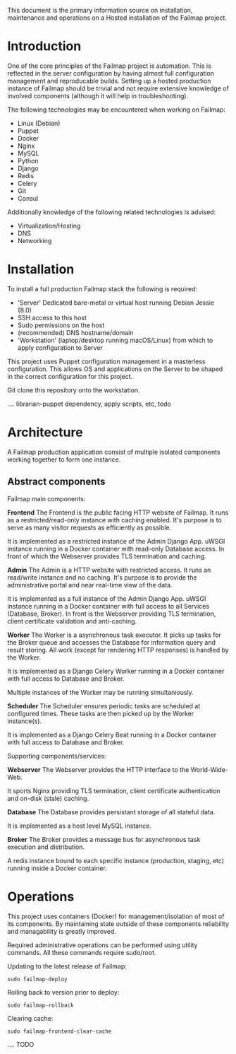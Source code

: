 This document is the primary information source on installation, maintenance and operations on a Hosted installation of the Failmap project.

# Introduction
One of the core principles of the Failmap project is automation. This is reflected in the server configuration by having almost full configuration management and reproducable builds. Setting up a hosted production instance of Failmap should be trivial and not require extensive knowledge of involved components (although it will help in troubleshooting).

The following technologies may be encountered when working on Failmap:

- Linux (Debian)
- Puppet
- Docker
- Nginx
- MySQL
- Python
- Django
- Redis
- Celery
- Git
- Consul

Additionally knowledge of the following related technologies is advised:

- Virtualization/Hosting
- DNS
- Networking

# Installation
To install a full production Failmap stack the following is required:

- 'Server' Dedicated bare-metal or virtual host running Debian Jessie (8.0)
- SSH access to this host
- Sudo permissions on the host
- (recommended) DNS hostname/domain
- 'Workstation' (laptop/desktop running macOS/Linux) from which to apply configuration to Server

This project uses Puppet configuration management in a masterless configuration. This allows OS and applications on the Server to be shaped in the correct configuration for this project.

Git clone this repository onto the workstation.

.... librarian-puppet dependency, apply scripts, etc, todo

# Architecture
A Failmap production application consist of multiple isolated components working together to form one instance.

## Abstract components
Failmap main components:

**Frontend**
The Frontend is the public facing HTTP website of Failmap. It runs as a restricted/read-only instance with caching enabled. It's purpose is to serve as many visitor requests as efficiently as possible.

It is implemented as a restricted instance of the Admin Django App. uWSGI instance running in a Docker container with read-only Database access. In front of which the Webserver provides TLS termination and caching.

**Admin**
The Admin is a HTTP website with restricted access. It runs an read/write instance and no caching. It's purpose is to provide the administrative portal and near real-time view of the data.

It is implemented as a full instance of the Admin Django App. uWSGI instance running in a Docker container with full access to all Services (Database, Broker). In front is the Webserver providing TLS termination, client certificate validation and anti-caching.

**Worker**
The Worker is a asynchronous task executor. It picks up tasks for the Broker queue and accesses the Database for information query and result storing. All work (except for rendering HTTP responses) is handled by the Worker.

It is implemented as a Django Celery Worker running in a Docker container with full access to Database and Broker.

Multiple instances of the Worker may be running simultaniously.

**Scheduler**
The Scheduler ensures periodic tasks are scheduled at configured times. These tasks are then picked up by the Worker instance(s).

It is implemented as a Django Celery Beat running in a Docker container with full access to Database and Broker.


Supporting components/services:

**Webserver**
The Webserver provides the HTTP interface to the World-Wide-Web.

It sports Nginx providing TLS termination, client certificate authentication and on-disk (stale) caching.

**Database**
The Database provides persistant storage of all stateful data.

It is implemented as a host level MySQL instance.

**Broker**
The Broker provides a message bus for asynchronous task execution and distribution.

A redis instance bound to each specific instance (production, staging, etc) running inside a Docker container.

# Operations
This project uses containers (Docker) for management/isolation of most of its components. By maintaining state outside of these components reliability and managability is greatly improved.

Required administrative operations can be performed using utility commands. All these commands require sudo/root.

Updating to the latest release of Failmap:

    sudo failmap-deploy

Rolling back to version prior to deploy:

    sudo failmap-rollback

Clearing cache:

    sudo failmap-frontend-clear-cache

.... TODO
